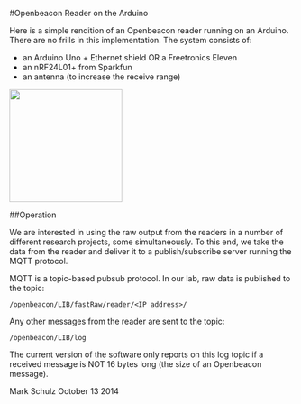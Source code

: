 #Openbeacon Reader on the Arduino

Here is a simple rendition of an Openbeacon reader running on an Arduino. There are no frills in this implementation.  The system consists of:

* an Arduino Uno + Ethernet shield OR a Freetronics Eleven
* an nRF24L01+ from Sparkfun
* an antenna (to increase the receive range)


<img src="http://ceit.uq.edu.au/system/files/blog/obarduinoreader.jpg" width="200px" height="200px"/>

##Operation

We are interested in using the raw output from  the readers in a number of different research projects, some simultaneously.  To this end, we take the data from the reader and deliver it to a publish/subscribe server running the MQTT protocol. 

MQTT is a topic-based pubsub protocol.  In our lab, raw data is published to the topic:

```
/openbeacon/LIB/fastRaw/reader/<IP address>/
```

Any other messages from the reader are sent to the topic: 

```
/openbeacon/LIB/log
```
The current version of the software only reports on this log topic if a received message is NOT 16 bytes long (the size of an Openbeacon message).

Mark Schulz
October 13 2014

